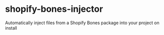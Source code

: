 # shopify-bones-injector
Automatically inject files from a Shopify Bones package into your project on install

